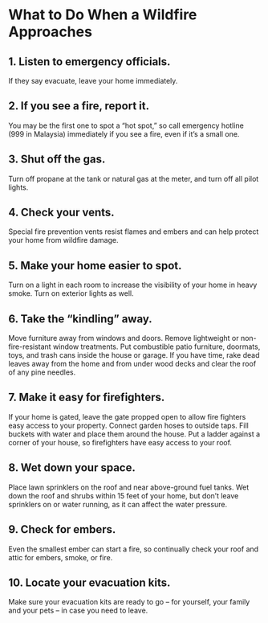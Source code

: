 # What to Do When a Wildfire Approaches

## 1.	Listen to emergency officials.
If they say evacuate, leave your home immediately.

## 2.	If you see a fire, report it.
You may be the first one to spot a “hot spot,” so call emergency hotline (999 in Malaysia) immediately if you see a fire, even if it’s a small one.

## 3.	Shut off the gas.
Turn off propane at the tank or natural gas at the meter, and turn off all pilot lights.

## 4.	Check your vents.
Special fire prevention vents resist flames and embers and can help protect your home from wildfire damage.

## 5.	Make your home easier to spot.
Turn on a light in each room to increase the visibility of your home in heavy smoke. Turn on exterior lights as well.

## 6.	Take the “kindling” away.
Move furniture away from windows and doors. Remove lightweight or non-fire-resistant window treatments. Put combustible patio furniture, doormats, toys, and trash cans inside the house or garage. If you have time, rake dead leaves away from the home and from under wood decks and clear the roof of any pine needles.

## 7.	Make it easy for firefighters.
If your home is gated, leave the gate propped open to allow fire fighters easy access to your property. Connect garden hoses to outside taps. Fill buckets with water and place them around the house. Put a ladder against a corner of your house, so firefighters have easy access to your roof.

## 8.	Wet down your space.
Place lawn sprinklers on the roof and near above-ground fuel tanks. Wet down the roof and shrubs within 15 feet of your home, but don’t leave sprinklers on or water running, as it can affect the water pressure.

## 9.	Check for embers.
Even the smallest ember can start a fire, so continually check your roof and attic for embers, smoke, or fire.

## 10.	Locate your evacuation kits.
Make sure your evacuation kits are ready to go – for yourself, your family and your pets – in case you need to leave.
